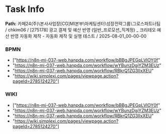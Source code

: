 # Task Info

**Path:** 카페24(주)\본사사업장\[CG]MI본부\마케팅센터\성장전략그룹\그로스파트너팀 / chkim06 / [275178] 광고 결제 및 예산 반영 (일반_프로모션_직계정) _ 크리테오 예산 반영 자동화 제작 - 자동화 제작 및 실행 테스트 / 2025-08-01_00-00-00

### BPMN
- ["https://n8n-mi-037-web.hanpda.com/workflow/bBBgJPEGpLVlOY0f"
- "https://n8n-mi-037-web.hanpda.com/workflow/wYBunzDgiYZM3EUz"
- "https://n8n-mi-037-web.hanpda.com/workflow/RBkrQ1ZG3IlxXEU"
- "https://wiki.simplexi.com/pages/viewpage.action?pageId=2785124270"]

### WIKI
- ["https://n8n-mi-037-web.hanpda.com/workflow/bBBgJPEGpLVlOY0f"
- "https://n8n-mi-037-web.hanpda.com/workflow/wYBunzDgiYZM3EUz"
- "https://n8n-mi-037-web.hanpda.com/workflow/RBkrQ1ZG3IlxXEU"
- "https://wiki.simplexi.com/pages/viewpage.action?pageId=2785124270"]

